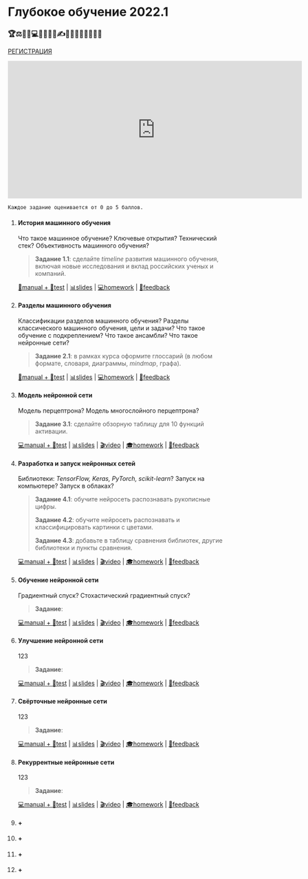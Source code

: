 # Глубокое обучение 2022.1

### 🏆⚖🔬💡💻🔌🔗👨‍💻✍🚀🎯🕵️‍♂️🎲🔎🔑🧬

[РЕГИСТРАЦИЯ](https://forms.gle/1mqSVsDj4tj2Az9r5)

<iframe src="https://docs.google.com/spreadsheets/d/e/2PACX-1vTICDRgyAbFdmeEzz9fLQlqDrnkQgoJI9OwcHLyuTjdjrVgaoiiwYoYuSnywafxN67nEHYppcQPCGo8/pubhtml?gid=555074868&amp;range=B1:O30&amp;single=true&amp;widget=false&amp;chrome=false&amp;headers=false" width="684px" height="320px" frameborder="0" scrolling="no"></iframe>

`Каждое задание оценивается от 0 до 5 баллов.`

1. #### История машинного обучения

   Что такое машинное обучение?
   Ключевые открытия?
   Технический стек?
   Объективность машинного обучения? 

   > **Задание 1.1**: сделайте *timeline* развития машинного обучения, включая новые исследования и вклад российских ученых и компаний.
   
   [📖manual + 📝test](./1_history/index.html) | [📊slides](./1_history/slides.html) | [💻homework](https://forms.gle/kH2VeHpnjVLESQn3A) | [💬feedback](https://forms.gle/VfY2cXQMMwdMngCh8)
   
2. #### Разделы машинного обучения

   Классификации разделов машинного обучения?
   Разделы классического машинного обучения, цели и задачи?
   Что такое обучение с подкреплением?
   Что такое ансамбли?
   Что такое нейронные сети?

   > **Задание 2.1**: в рамках курса оформите глоссарий (в любом формате, словаря, диаграммы, *mindmap*, графа).

   [📖manual + 📝test](./2_branches/index.html) | [📊slides](./2_branches/slides.html) | [💻homework]() | [💬feedback](https://forms.gle/f6oyf2y2miPDWS1e8)

3. #### Модель нейронной сети

   Модель перцептрона? 
   Модель многослойного перцептрона?

   > **Задание 3.1**: сделайте обзорную таблицу для 10 функций активации.

   [💻manual + 📝test]() | [📊slides]() | [🎬video]() | [🎓homework]() | [💬feedback]()

4. #### Разработка и запуск нейронных сетей

   Библиотеки: *TensorFlow, Keras, PyTorch, scikit-learn*?
   Запуск на компьютере?
   Запуск в облаках?

   > **Задание 4.1**:  обучите нейросеть распознавать рукописные цифры.
   > 
   >**Задание 4.2**: обучите нейросеть распознавать  и классифицировать картинки с цветами. 
   > 
   > **Задание 4.3**: добавьте в таблицу сравнения библиотек, другие библиотеки и пункты сравнения.
   
   [💻manual + 📝test]() | [📊slides]() | [🎬video]() | [🎓homework]() | [💬feedback]()
   
5. #### Обучение нейронной сети

   Градиентный спуск?
   Стохастический градиентный спуск?

   > **Задание**: 

   [💻manual + 📝test]() | [📊slides]() | [🎬video]() | [🎓homework]() | [💬feedback]()

6. #### Улучшение нейронной сети

   123
   
   > **Задание**: 
   
   [💻manual + 📝test]() | [📊slides]() | [🎬video]() | [🎓homework]() | [💬feedback]()

7. #### Свёрточные нейронные сети

   123
   
   > **Задание**: 
   
   [💻manual + 📝test]() | [📊slides]() | [🎬video]() | [🎓homework]() | [💬feedback]()

8. #### Рекуррентные нейронные сети

   123
   
   > **Задание**: 
   
   [💻manual + 📝test]() | [📊slides]() | [🎬video]() | [🎓homework]() | [💬feedback]()

9. #### +

10. #### +

11. #### +

12. #### +





